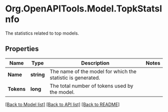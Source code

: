 # Org.OpenAPITools.Model.TopkStatsInfo
The statistics related to top models.

## Properties

Name | Type | Description | Notes
------------ | ------------- | ------------- | -------------
**Name** | **string** | The name of the model for which the statistic is generated. | 
**Tokens** | **long** | The total number of tokens used by the model. | 

[[Back to Model list]](../README.md#documentation-for-models) [[Back to API list]](../README.md#documentation-for-api-endpoints) [[Back to README]](../README.md)

